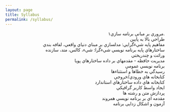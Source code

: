 ```yaml
---
layout: page
title: Syllabus
permalink: /syllabus/
---
```


<head>
        <META HTTP-EQUIV=”Content-Type” CONTENT=”text/html; charset=utf-8″>
        <META HTTP-EQUIV=”Content-Language” CONTENT=”fa”>

</head>

<p style="text-align:right"> 
        مروري بر مباني برنامه سازي۱. 
        <br>
        طراحي بالا به پايين
        <br>
        مفاهيم پايه شيءگرايي: مدلسازي بر مبناي دنياي واقعي، لفافه بندي
        <br>
        ساختارهاي پايه برنامه نويسي شيءگرا: شيء، کالس، متد، سازنده
        <br>
        وراثت و چندريختي
        <br>
        مديريت حافظه - مقدمهاي بر داده ساختارهاي پويا
        <br>
        برنامه نويسي عمومي  
        <br>
        رسيدگي به خطاها و استثناءها
        <br>
        کتابخانه هاي ورودي/خروجي
        <br>
        کتابخانه هاي داده ساختارهاي استاندارد
        <br>
        ايجاد واسط کاربر گرافيکي
        <br>
        پردازش متن و رشته ها
        <br>
        مقدمه اي بر برنامه نويسي همروند
        <br>
        آزمون و اشکال زدایی برنامه  </p>

